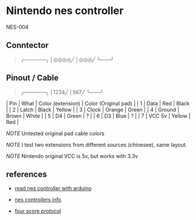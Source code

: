 # Nintendo nes controller

NES-004

## Conntector

> ╭──────╮
> │◎◎◎◎╱
> │◎◎◎╱
> ╰───╯

## Pinout / Cable

> ╭──────╮
> │1234╱
> │567╱
> ╰───╯

| Pin | What   | Color (extension) | Color (Original pad) |
|  1  | Data   | Red               | Black                |
|  2  | Latch  | Black             | Yellow               |
|  3  | Clock  | Orange            | Green                |
|  4  | Ground | Brown             | White                |
|  5  | D4     | Green             | ?                    |
|  6  | D3     | Blue              | ?                    |
|  7  | VCC 5v | Yellow            | Red                  |

*NOTE* Untested original pad cable colors

*NOTE* I test two extensions from different sources (chinesee), same layout.

*NOTE* Nintendo original VCC is 5v, but works with 3.3v

## references

* [read nes controller with arduino](https://www.allaboutcircuits.com/projects/nes-controller-interface-with-an-arduino-uno/)

* [nes controllers info](http://problemkaputt.de/everynes.htm#controllersjoypads)

* [four score protocol](http://wiki.nesdev.com/w/index.php/Four_Score)
